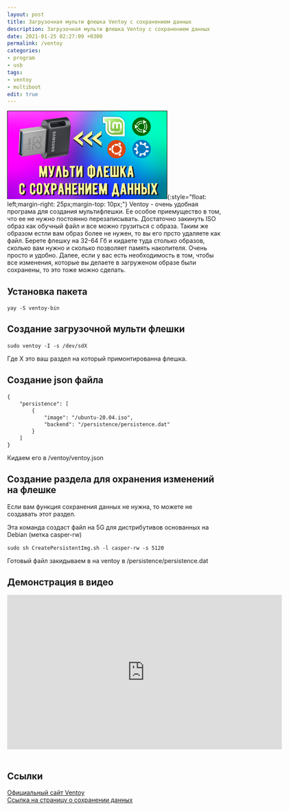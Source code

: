```yaml
---
layout: post
title: Загрузочная мульти флешка Ventoy c сохранением данных
description: Загрузочная мульти флешка Ventoy c сохранением данных
date: 2021-01-25 02:27:09 +0300
permalink: /ventoy
categories: 
- program
- usb
tags:
- ventoy
- multiboot
edit: true
---
```

![Загрузочная мульти флешка Ventoy c сохранением данных](../img/ventoy.png){:style="float: left;margin-right: 25px;margin-top: 10px;"} Ventoy - очень удобная програма для создания мультифлешки. Ее особое приемущество в том, что ее не нужно постоянно перезаписывать. Достаточно закинуть ISO образ как обучный файл и все можно грузиться с образа. Таким же образом естли вам образ более не нужен, то вы его прсто удаляете как файл.
Берете флешку на 32-64 Гб и кидаете туда столько образов, сколько вам нужно и сколько позволяет память накопителя. Очень просто и удобно.
Далее, если у вас есть необходимость в том, чтобы все изменения, которые вы делаете в загруженом образе были сохранены, то это тоже можно сделать.

## Установка пакета  

```
yay -S ventoy-bin
```

## Создание загрузочной мульти флешки  

```
sudo ventoy -I -s /dev/sdX
```
Где Х это ваш раздел на который примонтированна флешка. 

## Создание json файла

```
{
    "persistence": [
        {
            "image": "/ubuntu-20.04.iso",
            "backend": "/persistence/persistence.dat"
        }
    ]
}
```
Кидаем его в /ventoy/ventoy.json

## Создание раздела для охранения изменений на флешке
Если вам функция сохранения данных не нужна, то можете не создавать этот раздел.

Эта команда создаст файл на 5G для дистрибутивов основанных на Debian (метка casper-rw)

```
sudo sh CreatePersistentImg.sh -l casper-rw -s 5120
```
Готовый файл закидываем в на ventoy в /persistence/persistence.dat

## Демонстрация в видео
<div class="embed-responsive embed-responsive-16by9">
    <iframe frameborder="0" height="360" width="640" src="https://www.youtube.com/embed/ZNL9pK8wVmw?rel=0" ></iframe>
</div><br>

## Ссылки
[Официальный сайт Ventoy](https://ventoy.net)<br>
[Ссылка на страницу о сохранении данных](https://ventoy.net/en/plugin_persistence.html)<br>
